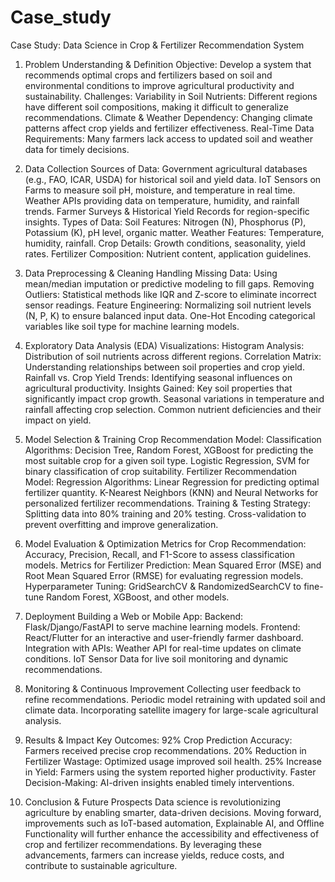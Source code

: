 # Case_study
Case Study: Data Science in Crop & Fertilizer Recommendation System


1. Problem Understanding & Definition
Objective:
Develop a system that recommends optimal crops and fertilizers based on soil and environmental conditions to improve agricultural productivity and sustainability.
Challenges:
Variability in Soil Nutrients: Different regions have different soil compositions, making it difficult to generalize recommendations.
Climate & Weather Dependency: Changing climate patterns affect crop yields and fertilizer effectiveness.
Real-Time Data Requirements: Many farmers lack access to updated soil and weather data for timely decisions.

2. Data Collection
Sources of Data:
Government agricultural databases (e.g., FAO, ICAR, USDA) for historical soil and yield data.
IoT Sensors on Farms to measure soil pH, moisture, and temperature in real time.
Weather APIs providing data on temperature, humidity, and rainfall trends.
Farmer Surveys & Historical Yield Records for region-specific insights.
Types of Data:
Soil Features: Nitrogen (N), Phosphorus (P), Potassium (K), pH level, organic matter.
Weather Features: Temperature, humidity, rainfall.
Crop Details: Growth conditions, seasonality, yield rates.
Fertilizer Composition: Nutrient content, application guidelines.

3. Data Preprocessing & Cleaning
Handling Missing Data: Using mean/median imputation or predictive modeling to fill gaps.
Removing Outliers: Statistical methods like IQR and Z-score to eliminate incorrect sensor readings.
Feature Engineering:
Normalizing soil nutrient levels (N, P, K) to ensure balanced input data.
One-Hot Encoding categorical variables like soil type for machine learning models.

4. Exploratory Data Analysis (EDA)
Visualizations:
Histogram Analysis: Distribution of soil nutrients across different regions.
Correlation Matrix: Understanding relationships between soil properties and crop yield.
Rainfall vs. Crop Yield Trends: Identifying seasonal influences on agricultural productivity.
Insights Gained:
Key soil properties that significantly impact crop growth.
Seasonal variations in temperature and rainfall affecting crop selection.
Common nutrient deficiencies and their impact on yield.

5. Model Selection & Training
Crop Recommendation Model:
Classification Algorithms:
Decision Tree, Random Forest, XGBoost for predicting the most suitable crop for a given soil type.
Logistic Regression, SVM for binary classification of crop suitability.
Fertilizer Recommendation Model:
Regression Algorithms:
Linear Regression for predicting optimal fertilizer quantity.
K-Nearest Neighbors (KNN) and Neural Networks for personalized fertilizer recommendations.
Training & Testing Strategy:
Splitting data into 80% training and 20% testing.
Cross-validation to prevent overfitting and improve generalization.

6. Model Evaluation & Optimization
Metrics for Crop Recommendation:
Accuracy, Precision, Recall, and F1-Score to assess classification models.
Metrics for Fertilizer Prediction:
Mean Squared Error (MSE) and Root Mean Squared Error (RMSE) for evaluating regression models.
Hyperparameter Tuning:
GridSearchCV & RandomizedSearchCV to fine-tune Random Forest, XGBoost, and other models.

7. Deployment
Building a Web or Mobile App:
Backend: Flask/Django/FastAPI to serve machine learning models.
Frontend: React/Flutter for an interactive and user-friendly farmer dashboard.
Integration with APIs:
Weather API for real-time updates on climate conditions.
IoT Sensor Data for live soil monitoring and dynamic recommendations.

8. Monitoring & Continuous Improvement
Collecting user feedback to refine recommendations.
Periodic model retraining with updated soil and climate data.
Incorporating satellite imagery for large-scale agricultural analysis.

9. Results & Impact
Key Outcomes:
92% Crop Prediction Accuracy: Farmers received precise crop recommendations.
20% Reduction in Fertilizer Wastage: Optimized usage improved soil health.
25% Increase in Yield: Farmers using the system reported higher productivity.
Faster Decision-Making: AI-driven insights enabled timely interventions.

10. Conclusion & Future Prospects
Data science is revolutionizing agriculture by enabling smarter, data-driven decisions. Moving forward, improvements such as IoT-based automation, Explainable AI, and Offline Functionality will further enhance the accessibility and effectiveness of crop and fertilizer recommendations.
By leveraging these advancements, farmers can increase yields, reduce costs, and contribute to sustainable agriculture.

